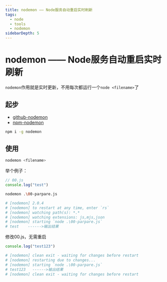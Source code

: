 ```yaml
---
title: nodemon —— Node服务自动重启实时刷新
tags: 
  - node
  - tools
  - nodemon
sidebarDepth: 5
---
```

# nodemon —— Node服务自动重启实时刷新

`nodemon`作用就是实时更新，不用每次都运行一个`node <filename>`了
## 起步
- [github-nodemon](https://github.com/remy/nodemon)
- [npm-nodemon](https://www.npmjs.com/package/nodemon)
```bash
npm i -g nodemon
```
## 使用
```bash
nodemon <filename>
```
举个例子：
```js
// 00.js
console.log("test")
```
```bash
nodemon .\00-parpare.js

# [nodemon] 2.0.4
# [nodemon] to restart at any time, enter `rs`
# [nodemon] watching path(s): *.*
# [nodemon] watching extensions: js,mjs,json
# [nodemon] starting `node .\00-parpare.js`
# test    ------>输出结果
```
修改00.js，无需重启
```js
console.log("test123")
```
```bash
# [nodemon] clean exit - waiting for changes before restart
# [nodemon] restarting due to changes...
# [nodemon] starting `node .\00-parpare.js`
# test123   ------>输出结果
# [nodemon] clean exit - waiting for changes before restart
```

<Vssue :options="{ locale: 'zh' }"/>